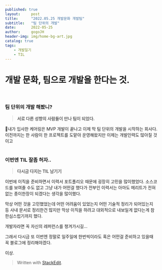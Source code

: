 ```yaml
---
published: true
layout:     post
title:      "2022.05.25 개발문화 개발팀"
subtitle:   "팀 단위의 개발"
date:       2022-05-25
author:     gogoJH
header-img: img/home-bg-art.jpg
catalog: true
tags:
    - 개발일기
    - TIL
---
```




# 개발 문화, 팀으로 개발을 한다는 것.
<br>


### 팀 단위의 개발 해봤니?


> **서로 다른 성향의 사람들이 만나 팀이 되었다.** 

내가 입사한 케어링은 MVP 개발이 끝나고 이제 막 팀 단위의 개발을 시작하는 회사다.
이전까지는 한 사람이 한 프로젝트를 도맡아 운영해왔지만 이제는 개발인력도 많아질 것이고 
<br>
<br>

### 이번엔 TIL 잘좀 허자..


> **다시금 다지는 TIL 남기기**

이번에 이직을 준비하면서 이력서 포트폴리오 때문에 굉장히 고민을 많이했었다.
소스코드를 보여줄 수도 없고 그냥 내가 어떤걸 했다가 전부인 이력서는 아마도 메리트가 전혀 없는 종이한장이 되겠다는 생각을 많이했다.

막상 어떤 것을 고민했었는데 어떤 어려움이 있었는지 어떤 기술적 정리가 되어있는지 등 사내 문서로 정리한건 많지만 막상 이직을 하려고 대외적으로 내보일게 없다는게 참 한심스럽기까지 했다.

개발자라면 꼭 자신의 레퍼런스를 챙겨가시길...

그래서 다시금 또 이번엔 정말로 일주일에 한번씩이라도 혹은 어떤걸 준비하고 있을때 꼭 블로그에 정리해야겠다.

이상.


> Written with [StackEdit](https://stackedit.io/).
<!--stackedit_data:
eyJoaXN0b3J5IjpbMTAzMTQ5NDUzXX0=
-->